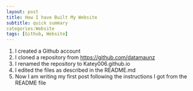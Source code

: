 ```yaml
---
layout: post
title: How I have Built My Website
subtitle: quick summary
categories:Website
tags: [Github, Website]
---
```



1. I created a Github account
2. I cloned a repository from  https://github.com/datamaunz
3. I renamed the repository to Katey006.github.io
4. I edited the files as described in the README.md
5. Now I am writing my first post following the instructions I got from the README file
